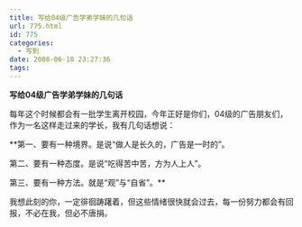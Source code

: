 ```yaml
---
title: 写给04级广告学弟学妹的几句话
url: 775.html
id: 775
categories:
  - 写到
date: 2008-06-18 23:27:36
tags:
---
```


**写给04级广告学弟学妹的几句话**

  
  
每年这个时候都会有一批学生离开校园，今年正好是你们，04级的广告朋友们，作为一名这样走过来的学长，我有几句话想说：  
  
**第一、要有一种境界。是说“做人是长久的，广告是一时的”。  
  
第二、要有一种态度。是说“吃得苦中苦，方为人上人”。  
  
第三、要有一种方法。就是“观”与“自省”。**  
  
我想此刻的你，一定徘徊踌躇着，但这些情绪很快就会过去，每一份努力都会有回报，不必在我，但必不唐捐。